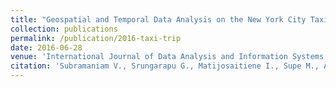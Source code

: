 ```yaml
---
title: "Geospatial and Temporal Data Analysis on the New York City Taxi Trip"
collection: publications
permalink: /publication/2016-taxi-trip
date: 2016-06-28
venue: 'International Journal of Data Analysis and Information Systems'
citation: 'Subramaniam V., Srungarapu G., Matijosaitiene I., Supe M., Agarwal A., Zhao P., Wang X., Kwartler E. and Jaume S. 2016. &quot;Geospatial and Temporal Data Analysis on the New York City Taxi Trip.&quot; <i>International Journal of Data Analysis and Information Systems</i> 8(2), 63-73.'
---
```

